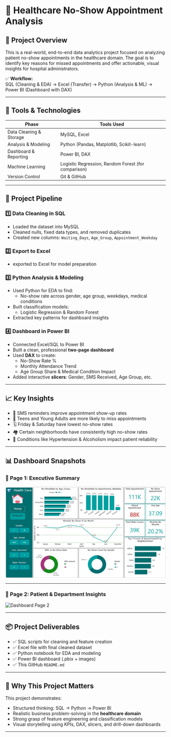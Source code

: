 # 🏥 Healthcare No-Show Appointment Analysis

## 📌 Project Overview

This is a real-world, end-to-end data analytics project focused on analyzing patient no-show appointments in the healthcare domain. 
The goal is to identify key reasons for missed appointments and offer actionable, visual insights for hospital administrators.

✅ **Workflow:**  
SQL (Cleaning & EDA) → Excel (Transfer) → Python (Analysis & ML) → Power BI (Dashboard with DAX)

---

## 🧰 Tools & Technologies

| Phase                 | Tools Used                                               |
|----------------------|----------------------------------------------------------|
| Data Cleaning & Storage | MySQL, Excel                                          |
| Analysis & Modeling     | Python (Pandas, Matplotlib, Scikit-learn)             |
| Dashboard & Reporting   | Power BI, DAX                                          |
| Machine Learning        | Logistic Regression, Random Forest (for comparison)   |
| Version Control         | Git & GitHub                                           |

---

## 🔁 Project Pipeline

### 1️⃣ Data Cleaning in SQL
- Loaded the dataset into MySQL
- Cleaned nulls, fixed data types, and removed duplicates
- Created new columns: `Waiting_Days`, `Age_Group`, `Appointment_Weekday`

### 2️⃣ Export to Excel
- exported to Excel for model preparation

### 3️⃣ Python Analysis & Modeling
- Used Python for EDA to find:
  - No-show rate across gender, age group, weekdays, medical conditions
- Built classification models:
  - Logistic Regression & Random Forest
- Extracted key patterns for dashboard insights

### 4️⃣ Dashboard in Power BI
- Connected Excel/SQL to Power BI
- Built a clean, professional **two-page dashboard**
- Used **DAX** to create:
  - No-Show Rate %
  - Monthly Attendance Trend
  - Age Group Share & Medical Condition Impact
- Added interactive **slicers**: Gender, SMS Received, Age Group, etc.

---

## 📈 Key Insights

- 📲 SMS reminders improve appointment show-up rates
- 👶 Teens and Young Adults are more likely to miss appointments
- 🗓️ Friday & Saturday have lowest no-show rates
- 🏘️ Certain neighborhoods have consistently high no-show rates
- 🧠 Conditions like Hypertension & Alcoholism impact patient reliability

---

## 📊 Dashboard Snapshots

### 🔹 Page 1: Executive Summary  
![Dashboard Page 1](https://github.com/student423/Healthcare_Analysis/blob/main/healthcare_analysis%20dashboard-1.jpg)

---

### 🔹 Page 2: Patient & Department Insights  
![Dashboard Page 2]()

---

## 📦 Project Deliverables

- ✅ SQL scripts for cleaning and feature creation
- ✅ Excel file with final cleaned dataset
- ✅ Python notebook for EDA and modeling
- ✅ Power BI dashboard (.pbix + images)
- ✅ This GitHub `README.md`

---

## 💼 Why This Project Matters

This project demonstrates:
- Structured thinking: SQL → Python → Power BI
- Realistic business problem-solving in the **healthcare domain**
- Strong grasp of feature engineering and classification models
- Visual storytelling using KPIs, DAX, slicers, and drill-down dashboards

---
